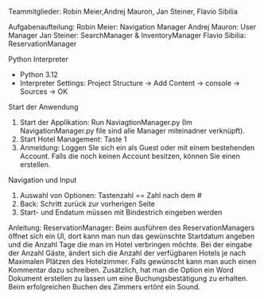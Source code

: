 Teammitglieder:
Robin Meier,Andrej Mauron, Jan Steiner, Flavio Sibilia

Aufgabenaufteilung:
Robin Meier: Navigation Manager
Andrej Mauron: User Manager
Jan Steiner: SearchManager & InventoryManager
Flavio Sibilia: ReservationManager

Python Interpreter
- Python 3.12
- Interpreter Settings: Project Structure -> Add Content -> console -> Sources -> OK

Start der Anwendung
1. Start der Applikation: Run NaviagtionManager.py (Im NavigationManager.py file sind alle Manager miteinadner verknüpft).
2. Start Hotel Management: Taste 1
3. Anmeldung: Loggen SIe sich ein als Guest oder mit einem bestehenden Account. Falls die noch keinen Account besitzen, können Sie einen erstellen.
   
Navigation und Input
1. Auswahl von Optionen: Tastenzahl == Zahl nach dem #
2. Back: Schritt zurück zur vorherigen Seite
3. Start- und Endatum müssen mit Bindestrich eingeben werden


Anleitung:
ReservationManager: Beim ausführen des ReservationManagers öffnet sich ein UI, dort kann man nun das gewünschte Startdatum angeben und die Anzahl Tage die man im Hotel verbringen möchte. 
Bei der eingabe der Anzahl Gäste, ändert sich die Anzahl der verfügbaren Hotels je nach Maximalen Plätzen des Hotelzimmer. Falls gewünscht kann man auch einen Kommentar dazu schreiben.
Zusätzlich, hat man die Option ein Word Dokument erstellen zu lassen um eine Buchungsbestätigung zu erhalten. Beim erfolgreichen Buchen des Zimmers ertönt ein Sound.
